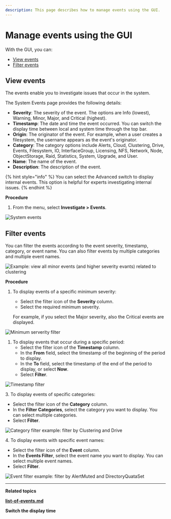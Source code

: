 ```yaml
---
description: This page describes how to manage events using the GUI.
---
```


# Manage events using the GUI

With the GUI, you can:

* [View events](events.md#view-events)
* [Filter events](events.md#filter-events)

## View events

The events enable you to investigate issues that occur in the system.

The System Events page provides the following details:

* **Severity**: The severity of the event. The options are Info (lowest), Warning, Minor, Major, and Critical (highest).
* **Timestamp**: The date and time the event occurred. You can switch the display time between local and system time through the top bar.
* **Origin**: The originator of the event. For example, when a user creates a filesystem, the username appears as the event's originator.
* **Category**: The category options include Alerts, Cloud, Clustering, Drive, Events, Filesystem, IO, InterfaceGroup, Licensing, NFS, Network, Node, ObjectStorage, Raid, Statistics, System, Upgrade, and User.
* **Name**: The name of the event.
* **Description**: The description of the event.

{% hint style="info" %}
You can select the Advanced switch to display internal events. This option is helpful for experts investigating internal issues.
{% endhint %}

&#x20;**Procedure**

1. From the menu, select **Investigate > Events**.

![System events](../../.gitbook/assets/wmng\_events\_view.png)

## Filter events

You can filter the events according to the event severity, timestamp, category, or event name. You can also filter events by multiple categories and multiple event names.

![Example: view all minor events (and higher severity evants) related to clustering](../../.gitbook/assets/wmng\_events\_filter\_example.gif)

**Procedure**

1.  To display events of a specific minimum severity:

    * Select the filter icon of the **Severity** column.
    * Select the required minimum severity.

    For example, if you select the Major severity, also the Critical events are displayed.

![Minimum serverity filter](../../.gitbook/assets/wmng\_events\_filter\_severity.png)

1. To display events that occur during a specific period:
   * Select the filter icon of the **Timestamp** column.
   * In the **From** field, select the timestamp of the beginning of the period to display.
   * In the **To** field, select the timestamp of the end of the period to display, or select **Now**.
   * Select **Filter**.

![Timestamp filter](../../.gitbook/assets/wmng\_events\_filter\_timestamp.png)

3\. To display events of specific categories:

* Select the filter icon of the **Category** column.
* In the **Filter Categories**, select the category you want to display. You can select multiple categories.
* Select **Filter**.

![Category filter example: filter by Clustering and Drive](../../.gitbook/assets/wmng\_events\_filter\_category.png)

4\. To display events with specific event names:

* Select the filter icon of the **Event** column.
* In the **Events Filter**, select the event name you want to display. You can select multiple event names.
* Select **Filter**.

![Event filter example: filter by AlertMuted and DirectoryQuataSet](../../.gitbook/assets/wmng\_events\_filter\_event.png)

****

**Related topics**

****[list-of-events.md](list-of-events.md "mention")****

**Switch the display time**
